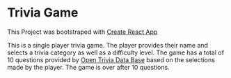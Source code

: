 # Trivia Game

This Project was bootstraped with [Create React App](https://github.com/facebook/create-react-app)

This is a single player trivia game. The player provides their name and selects a trivia category as well as a difficulty level. The game has a total of 10 questions provided by [Open Trivia Data Base](https://opentdb.com/api_config.php) based on the selections made by the player. The game is over after 10 questions.


